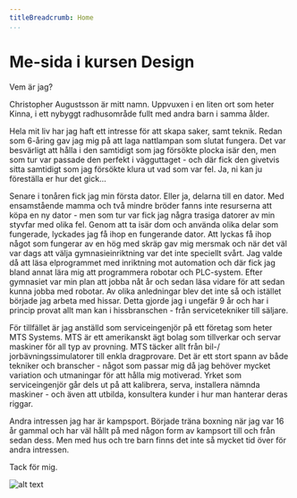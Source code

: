```yaml
---
titleBreadcrumb: Home
...
```

Me-sida i kursen Design
===============================

Vem är jag?

Christopher Augustsson är mitt namn. Uppvuxen i en liten ort som heter Kinna, i ett nybyggt radhusområde fullt med andra barn i samma ålder.

Hela mit liv har jag haft ett intresse för att skapa saker, samt teknik. Redan som 6-åring gav jag mig på att laga nattlampan
som slutat fungera. Det var besvärligt att hålla i den samtidigt som jag försökte plocka isär den, men som tur var passade den perfekt i vägguttaget - och där
fick den givetvis sitta samtidigt som jag försökte klura ut vad som var fel. Ja, ni kan ju föreställa er hur det gick...

Senare i tonåren fick jag min första dator. Eller ja, delarna till en dator. Med ensamstående mamma och två mindre bröder fanns inte resurserna att köpa en ny dator -
men som tur var fick jag några trasiga datorer av min styvfar med olika fel. Genom att ta isär dom och använda olika delar som fungerade, lyckades jag få ihop
en fungerande dator. Att lyckas få ihop något som fungerar av en hög med skräp gav mig mersmak och när det väl var dags att välja gymnasieinriktning var det inte speciellt svårt.
Jag valde då att läsa elprogrammet med inriktning mot automation och där fick jag bland annat lära mig att programmera robotar och PLC-system. Efter gymnasiet
var min plan att jobba nåt år och sedan läsa vidare för att sedan kunna jobba med robotar. Av olika anledningar blev det inte så och istället började jag arbeta
med hissar. Detta gjorde jag i ungefär 9 år och har i princip provat allt man kan i hissbranschen - från servicetekniker till säljare.

För tillfället är jag anställd som serviceingenjör på ett företag som heter MTS Systems. MTS är ett amerikanskt ägt bolag som tillverkar och servar maskiner för all typ av provning. MTS täcker allt från bil-/ jorbävningssimulatorer till enkla dragprovare. Det är ett stort spann av både tekniker och branscher - något som passar mig då jag behöver mycket variation och utmaningar för att hålla mig motiverad. Yrket som serviceingenjör går dels ut på att kalibrera, serva, installera nämnda maskiner - och även att utbilda, konsultera kunder i hur man hanterar deras riggar.

Andra intressen jag har är kampsport. Började träna boxning när jag var 16 år gammal och har väl hållt på med någon form av kampsort till och från sedan dess. Men med hus och tre barn finns det inte så mycket tid över för andra intressen.

Tack för mig.

![alt text](img/me.jpg)
